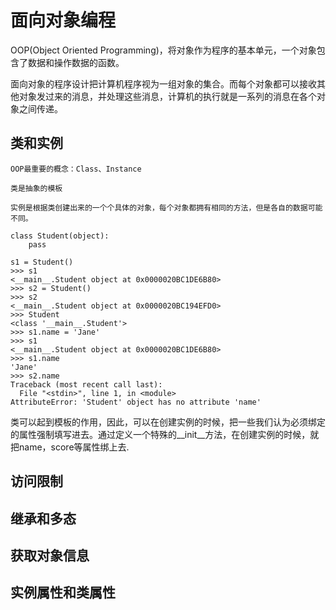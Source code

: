 # 面向对象编程

OOP(Object Oriented Programming)，将对象作为程序的基本单元，一个对象包含了数据和操作数据的函数。

面向对象的程序设计把计算机程序视为一组对象的集合。而每个对象都可以接收其他对象发过来的消息，并处理这些消息，计算机的执行就是一系列的消息在各个对象之间传递。

## 类和实例

    OOP最重要的概念：Class、Instance

    类是抽象的模板

    实例是根据类创建出来的一个个具体的对象，每个对象都拥有相同的方法，但是各自的数据可能不同。

```
class Student(object):
    pass

s1 = Student()
>>> s1
<__main__.Student object at 0x0000020BC1DE6B80>
>>> s2 = Student()
>>> s2
<__main__.Student object at 0x0000020BC194EFD0>
>>> Student
<class '__main__.Student'>
>>> s1.name = 'Jane'
>>> s1
<__main__.Student object at 0x0000020BC1DE6B80>
>>> s1.name
'Jane'
>>> s2.name
Traceback (most recent call last):
  File "<stdin>", line 1, in <module>
AttributeError: 'Student' object has no attribute 'name'
```

类可以起到模板的作用，因此，可以在创建实例的时候，把一些我们认为必须绑定的属性强制填写进去。通过定义一个特殊的__init__方法，在创建实例的时候，就把name，score等属性绑上去.


## 访问限制

## 继承和多态

## 获取对象信息

## 实例属性和类属性
